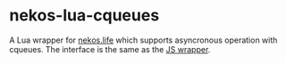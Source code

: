 # nekos-lua-cqueues
A Lua wrapper for [nekos.life](https://nekos.life) which supports asyncronous operation with cqueues. The interface is the same as the [JS wrapper](https://github.com/Nekos-life/nekos-dot-life).
